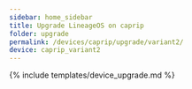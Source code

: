 ```yaml
---
sidebar: home_sidebar
title: Upgrade LineageOS on caprip
folder: upgrade
permalink: /devices/caprip/upgrade/variant2/
device: caprip_variant2
---
```

{% include templates/device_upgrade.md %}
